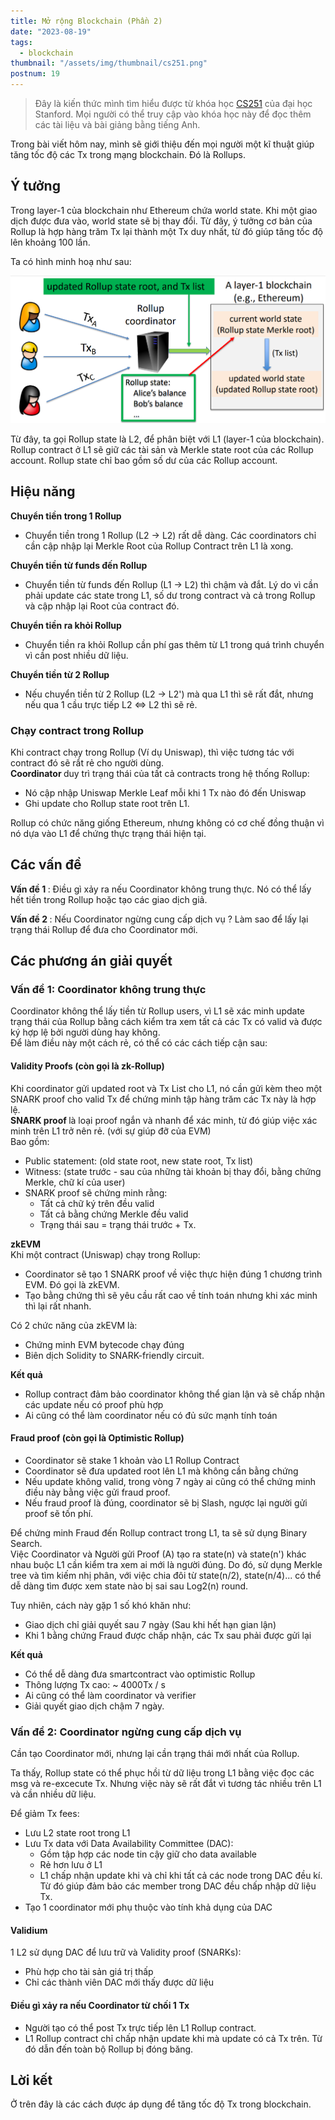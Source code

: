 ```yaml
---
title: Mở rộng Blockchain (Phần 2)
date: "2023-08-19"
tags:
  - blockchain
thumbnail: "/assets/img/thumbnail/cs251.png"
postnum: 19
---
```

> Đây là kiến thức mình tìm hiểu được từ khóa học [CS251](https://cs251.stanford.edu/syllabus.html) của đại học Stanford. Mọi người có thể truy cập vào khóa học này để đọc thêm các tài liệu và bài giảng bằng tiếng Anh.

Trong bài viết hôm nay, mình sẽ giới thiệu đến mọi người một kĩ thuật giúp tăng tốc độ các Tx trong mạng blockchain. Đó là Rollups.

## Ý tưởng

Trong layer-1 của blockchain như Ethereum chứa world state. Khi một giao dịch được đưa vào, world state sẽ bị thay đổi. Từ đây, ý tưởng cơ bản của Rollup là hợp hàng trăm Tx lại thành một Tx duy nhất, từ đó giúp tăng tốc độ lên khoảng 100 lần.

Ta có hình minh hoạ như sau:

<a class="post-image" >
	<img itemprop="image"  src="/assets/img/post_img/post19_1.PNG"/>
</a>

Từ đây, ta gọi Rollup state là L2, để phân biệt với L1 (layer-1 của blockchain). <br>
Rollup contract ở L1 sẽ giữ các tài sản và Merkle state root của các Rollup account. Rollup state chỉ bao gồm số dư của các Rollup account.

## Hiệu năng

<strong> Chuyển tiền trong 1 Rollup </strong>

- Chuyển tiền trong 1 Rollup (L2 -> L2) rất dễ dàng. Các coordinators chỉ cần cập nhập lại Merkle Root của Rollup Contract trên L1 là xong.

<strong> Chuyển tiền từ funds đến Rollup </strong>

- Chuyển tiền từ funds đến Rollup (L1 -> L2) thì chậm và đắt. Lý do vì cần phải update các state trong L1, số dư trong contract và cả trong Rollup và cập nhập lại Root của contract đó.

<strong> Chuyển tiền ra khỏi Rollup </strong>

- Chuyển tiền ra khỏi Rollup cần phí gas thêm từ L1 trong quá trình chuyển vì cần post nhiều dữ liệu.

<strong> Chuyển tiền từ 2 Rollup </strong>

- Nếu chuyển tiền từ 2 Rollup (L2 -> L2') mà qua L1 thì sẽ rất đắt, nhưng nếu qua 1 cầu trực tiếp L2 <=> L2 thì sẽ rẻ.

### Chạy contract trong Rollup

Khi contract chạy trong Rollup (Ví dụ Uniswap), thì việc tương tác với contract đó sẽ rẩt rẻ cho người dùng. <br>
<strong> Coordinator </strong> duy trì trạng thái của tất cả contracts trong hệ thống Rollup:

- Nó cập nhập Uniswap Merkle Leaf mỗi khi 1 Tx nào đó đến Uniswap
- Ghi update cho Rollup state root trên L1.

Rollup có chức năng giống Ethereum, nhưng không có cơ chế đồng thuận vì nó dựa vào L1 để chứng thực trạng thái hiện tại.

## Các vấn đề

<strong> Vấn đề 1 </strong>: Điều gì xảy ra nếu Coordinator không trung thực. Nó có thể lấy hết tiền trong Rollup hoặc tạo các giao dịch giả.

<strong> Vấn đề 2 </strong>: Nếu Coordinator ngừng cung cấp dịch vụ ? Làm sao để lấy lại trạng thái Rollup để đưa cho Coordinator mới.

## Các phương án giải quyết

### Vấn đề 1: Coordinator không trung thực

Coordinator không thể lấy tiền từ Rollup users, vì L1 sẽ xác minh update trạng thái của Rollup bằng cách kiểm tra xem tất cả các Tx có valid và được ký hợp lệ bởi người dùng hay không. <br>
Để làm điều này một cách rẻ, có thể có các cách tiếp cận sau:

#### Validity Proofs (còn gọi là zk-Rollup)

Khi coordinator gửi updated root và Tx List cho L1, nó cần gửi kèm theo một SNARK proof cho valid Tx để chứng minh tập hàng trăm các Tx này là hợp lệ. <br>
<strong> SNARK proof </strong> là loại proof ngắn và nhanh để xác minh, từ đó giúp việc xác minh trên L1 trở nên rẻ. (với sự giúp đỡ của EVM)  <br>
Bao gồm:

- Public statement:   (old state root,  new state root,  Tx list)
- Witness: (state trước - sau của những tài khoản bị thay đổi, bằng chứng Merkle, chữ kí của user)
- SNARK proof sẽ chứng minh rằng:
  - Tất cả chữ ký trên đều valid
  - Tất cả bằng chứng Merkle đều valid
  - Trạng thái sau = trạng thái trước + Tx.

<strong> zkEVM </strong>  <br>
Khi một contract (Uniswap) chạy trong Rollup:

- Coordinator sẽ tạo 1 SNARK proof về việc thực hiện đúng 1 chương trình EVM. Đó gọi là zkEVM.
- Tạo bằng chứng thì sẽ yêu cầu rất cao về tính toán nhưng khi xác minh thì lại rất nhanh.

Có 2 chức năng của zkEVM là:

- Chứng minh EVM bytecode chạy đúng
- Biên dịch Solidity to SNARK-friendly circuit.

<strong> Kết quả </strong>

- Rollup contract đảm bảo coordinator không thể gian lận và sẽ chấp nhận các update nếu có proof phù hợp
- Ai cũng có thể làm coordinator nếu có đủ sức mạnh tính toán

#### Fraud proof (còn gọi là Optimistic Rollup)

- Coordinator sẽ stake 1 khoản vào L1 Rollup Contract
- Coordinator sẽ đưa updated root lên L1 mà không cần bằng chứng
- Nếu update không valid, trong vòng 7 ngày ai cũng có thể chứng minh điều này bằng việc gửi fraud proof.
- Nếu fraud proof là đúng, coordinator sẽ bị Slash, ngược lại người gửi proof sẽ tốn phí.

Để chứng minh Fraud đến Rollup contract trong L1, ta sẽ sử dụng Binary Search. <br>
Việc Coordinator và Người gửi Proof (A) tạo ra state(n) và state(n') khác nhau buộc L1 cần kiểm tra xem ai mới là người đúng. Do đó, sử dụng Merkle tree và tìm kiếm nhị phân, với việc chia đôi từ state(n/2), state(n/4)... có thể dễ dàng tìm được xem state nào bị sai sau Log2(n) round.

Tuy nhiên, cách này gặp 1 số khó khăn như:

- Giao dịch chỉ giải quyết sau 7 ngày (Sau khi hết hạn gian lận)
- Khi 1 bằng chứng Fraud được chấp nhận, các Tx sau phải được gửi lại

<strong> Kết quả </strong>

- Có thể dễ dàng đưa smartcontract vào optimistic Rollup
- Thông lượng Tx cao: ~ 4000Tx / s
- Ai cũng có thể làm coordinator và verifier
- Giải quyết giao dịch chậm 7 ngày.

### Vấn đề 2: Coordinator ngừng cung cấp dịch vụ

Cần tạo Coordinator mới, nhưng lại cần trạng thái mới nhất của Rollup.

Ta thấy, Rollup state có thể phục hồi từ dữ liệu trong L1 bằng việc đọc các msg và re-excecute Tx. Nhưng việc này sẽ rất đắt vì tương tác nhiều trên L1 và cần nhiều dữ liệu.

Để giảm Tx fees:

- Lưu L2 state root trong L1
- Lưu Tx data với Data Availability Committee (DAC):
  - Gồm tập hợp các node tin cậy giữ cho data available
  - Rẻ hơn lưu ở L1
  - L1 chấp nhận update khi và chỉ khi tất cả các node trong DAC đều kí. Từ đó giúp đảm bảo các member trong DAC đều chấp nhập dữ liệu Tx.
- Tạo 1 coordinator mới phụ thuộc vào tính khả dụng của DAC

#### Validium

1 L2 sử dụng DAC để lưu trữ và Validity proof (SNARKs):

- Phù hợp cho tài sản giá trị thấp
- Chỉ các thành viên DAC mới thấy được dữ liệu

#### Điều gì xảy ra nếu Coordinator từ chối 1 Tx

- Người tạo có thể post Tx trực tiếp lên L1 Rollup contract.
- L1 Rollup contract chỉ chấp nhận update khi mà update có cả Tx trên. Từ đó dẫn đến toàn bộ Rollup bị đóng băng.

## Lời kết

Ở trên đây là các cách được áp dụng để tăng tốc độ Tx trong blockchain.
